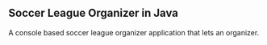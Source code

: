 ## Soccer League Organizer in Java

A console based soccer league organizer application that lets an organizer.